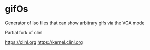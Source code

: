 # gifOs
Generator of Iso files that can show arbitrary gifs via the VGA mode

Partial fork of clinl 

https://clinl.org
https://kernel.clinl.org 
